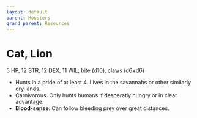 ```yaml
---
layout: default
parent: Monsters
grand_parent: Resources
---
```


# Cat, Lion

5 HP, 12 STR, 12 DEX, 11 WIL, bite (d10), claws (d6+d6)

- Hunts in a pride of at least 4. Lives in the savannahs or other similarly dry lands.
- Carnivorous. Only hunts humans if desperatly hungry or in clear advantage.
- **Blood-sense**: Can follow bleeding prey over great distances. 

